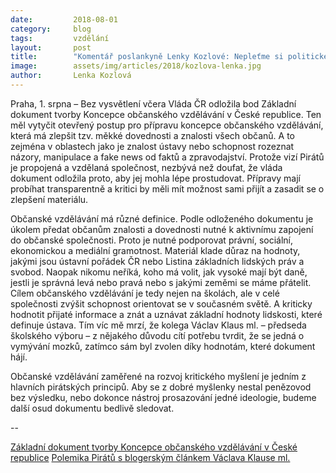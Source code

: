 ```yaml
---
date:         2018-08-01
category:     blog
tags:         vzdělání
layout:       post
title:        "Komentář poslankyně Lenky Kozlové: Nepleťme si politické školení a občanské vzdělávání"
image:        assets/img/articles/2018/kozlova-lenka.jpg
author:       Lenka Kozlová
---
```



Praha, 1. srpna – Bez vysvětlení včera Vláda ČR odložila bod Základní dokument tvorby Koncepce občanského vzdělávání v České republice. Ten měl vytyčit otevřený postup pro přípravu koncepce občanského vzdělávání, která má zlepšit tzv. měkké dovednosti a znalosti všech občanů. A to zejména v oblastech jako je znalost ústavy nebo schopnost rozeznat názory, manipulace a fake news od faktů a zpravodajství. Protože vizí Pirátů je propojená a vzdělaná společnost, nezbývá než doufat, že vláda dokument odložila proto, aby jej mohla lépe prostudovat. Přípravy mají probíhat transparentně a kritici by měli mít možnost sami přijít a zasadit se o zlepšení materiálu.

Občanské vzdělávání má různé definice. Podle odloženého dokumentu je úkolem předat občanům znalosti a dovednosti nutné k aktivnímu zapojení do občanské společnosti. Proto je nutné podporovat právní, sociální, ekonomickou a mediální gramotnost. Materiál klade důraz na hodnoty, jakými jsou ústavní pořádek ČR nebo Listina základních lidských práv a svobod. Naopak nikomu neříká, koho má volit, jak vysoké mají být daně, jestli je správná levá nebo pravá nebo s jakými zeměmi se máme přátelit. Cílem občanského vzdělávání je tedy nejen na školách, ale v celé společnosti zvýšit schopnost orientovat se v současném světě. A kriticky hodnotit přijaté informace a znát a uznávat základní hodnoty lidskosti, které definuje ústava. Tím víc mě mrzí, že kolega Václav Klaus ml. – předseda školského výboru – z nějakého důvodu cítí potřebu tvrdit, že se jedná o vymývání mozků, zatímco sám byl zvolen díky hodnotám, které dokument hájí.

Občanské vzdělávání zaměřené na rozvoj kritického myšlení je jedním z hlavních pirátských principů. Aby se z dobré myšlenky nestal penězovod bez výsledku, nebo dokonce nástroj prosazování jedné ideologie, budeme další osud dokumentu bedlivě sledovat.

--


[Základní dokument tvorby Koncepce občanského vzdělávání v České republice](https://pirati.cz/assets/pdf/zakladni_dok_koncepce_obcanskeho_vzdelavani.pdf)
[Polemika Pirátů s blogerským článkem Václava Klause ml.](https://www.piratskelisty.cz/clanek-2096-obcanske-vzdelani-proti-indoktrinaci-bojuje-vymyvani-mozku-zustava-domenou-demagogu)
